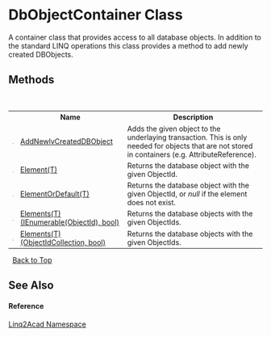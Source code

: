 # DbObjectContainer Class
 

A container class that provides access to all database objects. In addition to the standard LINQ operations this class provides a method to add newly created DBObjects.


## Methods
&nbsp;<table><tr><th></th><th>Name</th><th>Description</th></tr><tr><td>![Public method](media/pubmethod.gif "Public method")</td><td><a href="M_Linq2Acad_DbObjectContainer_AddNewlyCreatedDBObject.md">AddNewlyCreatedDBObject</a></td><td>
Adds the given object to the underlaying transaction. This is only needed for objects that are not stored in containers (e.g. AttributeReference).</td></tr><tr><td>![Public method](media/pubmethod.gif "Public method")</td><td><a href="M_Linq2Acad_DbObjectContainer_Element__1.md">Element(T)</a></td><td>
Returns the database object with the given ObjectId.</td></tr><tr><td>![Public method](media/pubmethod.gif "Public method")</td><td><a href="M_Linq2Acad_DbObjectContainer_ElementOrDefault__1.md">ElementOrDefault(T)</a></td><td>
Returns the database object with the given ObjectId, or <i>null</i> if the element does not exist.</td></tr><tr><td>![Public method](media/pubmethod.gif "Public method")</td><td><a href="M_Linq2Acad_DbObjectContainer_Elements__1_1.md">Elements(T)(IEnumerable(ObjectId), bool)</a></td><td>
Returns the database objects with the given ObjectIds.</td></tr><tr><td>![Public method](media/pubmethod.gif "Public method")</td><td><a href="M_Linq2Acad_DbObjectContainer_Elements__1.md">Elements(T)(ObjectIdCollection, bool)</a></td><td>
Returns the database objects with the given ObjectIds.</td></tr></table>&nbsp;
<a href="#dbobjectcontainer-class">Back to Top</a>

## See Also


#### Reference
<a href="N_Linq2Acad.md">Linq2Acad Namespace</a><br />
